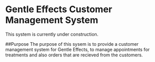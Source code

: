 # Gentle Effects Customer Management System
This system is currently under construction. 

##Purpose
The purpose of this sysem is to provide a customer management system for Gentle Effects, to manage appointments for treatments and also orders that are recieved from the customers.